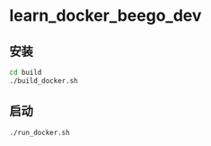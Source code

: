 # learn_docker_beego_dev

## 安装
```bash
cd build
./build_docker.sh
```

## 启动
```bash
./run_docker.sh
```